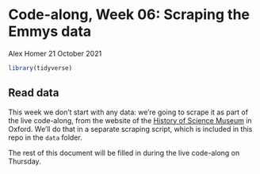 Code-along, Week 06: Scraping the Emmys data
================
Alex Homer
21 October 2021

``` r
library(tidyverse)
```

## Read data

This week we don’t start with any data: we’re going to scrape it as part
of the live code-along, from the website of the [History of Science
Museum](https://www.hsm.ox.ac.uk/collections-online#/search/simple-search/*/%257B%257D/1/96/catalogue)
in Oxford. We’ll do that in a separate scraping script, which is
included in this repo in the `data` folder.

The rest of this document will be filled in during the live code-along
on Thursday.
